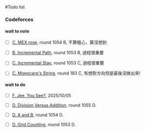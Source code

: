#Todo list

### Codeforces

#### wait to note

- [ ] [C. MEX rose](https://codeforces.com/contest/2149/problem/C), round 1054 B, 不算粗心，算沒想到

- [ ] [B. Incremental Path](https://codeforces.com/contest/2151/problem/B), round 1053 B, 過程很重要

- [ ] [C. Incremental Stay](https://codeforces.com/contest/2151/problem/C), round 1053 C, 過程很重要

- [ ] [C. Monocarp's String](https://codeforces.com/contest/2145/problem/C), round 183 C, 有想對方向但是最後沒做出來!

#### wait to do

- [ ] [F. Jee, You See?](https://codeforces.com/problemset/problem/1670/F), 2025/10/05

- [ ] [D. Division Versus Addition](https://codeforces.com/contest/2152/problem/D), round 1055 D.

- [ ] [D. A and B](https://codeforces.com/contest/2149/problem/D), round 1054 D.

- [ ] [D. Grid Counting](https://codeforces.com/contest/2151/problem/D), round 1053 D.